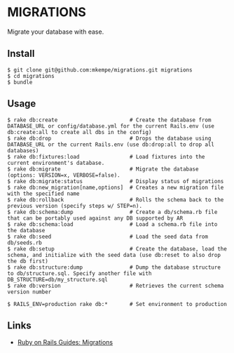 MIGRATIONS
==========

Migrate your database with ease.

Install
-------

    $ git clone git@github.com:mkempe/migrations.git migrations
    $ cd migrations
    $ bundle

Usage
-----

    $ rake db:create                       # Create the database from DATABASE_URL or config/database.yml for the current Rails.env (use db:create:all to create all dbs in the config)
    $ rake db:drop                         # Drops the database using DATABASE_URL or the current Rails.env (use db:drop:all to drop all databases)
    $ rake db:fixtures:load                # Load fixtures into the current environment's database.
    $ rake db:migrate                      # Migrate the database (options: VERSION=x, VERBOSE=false).
    $ rake db:migrate:status               # Display status of migrations
    $ rake db:new_migration[name,options]  # Creates a new migration file with the specified name
    $ rake db:rollback                     # Rolls the schema back to the previous version (specify steps w/ STEP=n).
    $ rake db:schema:dump                  # Create a db/schema.rb file that can be portably used against any DB supported by AR
    $ rake db:schema:load                  # Load a schema.rb file into the database
    $ rake db:seed                         # Load the seed data from db/seeds.rb
    $ rake db:setup                        # Create the database, load the schema, and initialize with the seed data (use db:reset to also drop the db first)
    $ rake db:structure:dump               # Dump the database structure to db/structure.sql. Specify another file with DB_STRUCTURE=db/my_structure.sql
    $ rake db:version                      # Retrieves the current schema version number

    $ RAILS_ENV=production rake db:*       # Set environment to production

Links
-----

* [Ruby on Rails Guides: Migrations](http://guides.rubyonrails.org/migrations.html "Ruby on Rails Guides: Migrations")